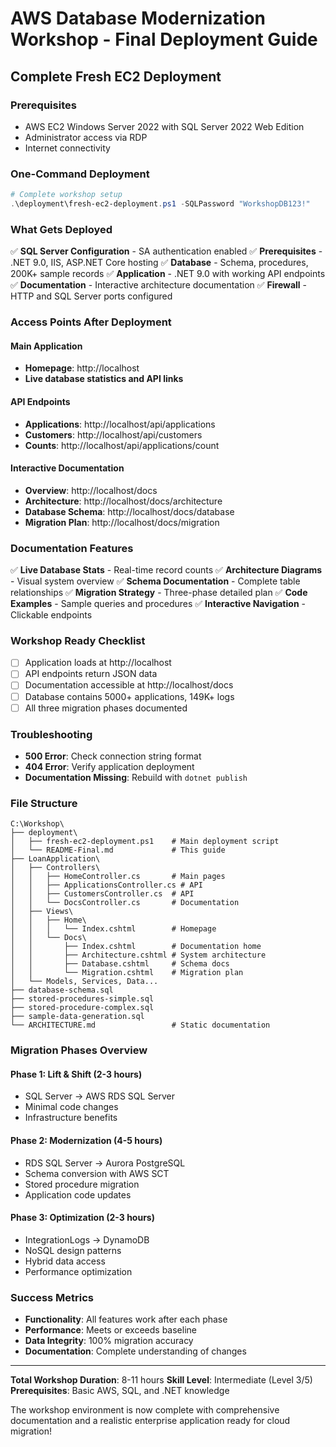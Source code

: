 # AWS Database Modernization Workshop - Final Deployment Guide

## Complete Fresh EC2 Deployment

### Prerequisites
- AWS EC2 Windows Server 2022 with SQL Server 2022 Web Edition
- Administrator access via RDP
- Internet connectivity

### One-Command Deployment
```powershell
# Complete workshop setup
.\deployment\fresh-ec2-deployment.ps1 -SQLPassword "WorkshopDB123!"
```

### What Gets Deployed
✅ **SQL Server Configuration** - SA authentication enabled
✅ **Prerequisites** - .NET 9.0, IIS, ASP.NET Core hosting
✅ **Database** - Schema, procedures, 200K+ sample records
✅ **Application** - .NET 9.0 with working API endpoints
✅ **Documentation** - Interactive architecture documentation
✅ **Firewall** - HTTP and SQL Server ports configured

### Access Points After Deployment

#### Main Application
- **Homepage**: http://localhost
- **Live database statistics and API links**

#### API Endpoints
- **Applications**: http://localhost/api/applications
- **Customers**: http://localhost/api/customers
- **Counts**: http://localhost/api/applications/count

#### Interactive Documentation
- **Overview**: http://localhost/docs
- **Architecture**: http://localhost/docs/architecture  
- **Database Schema**: http://localhost/docs/database
- **Migration Plan**: http://localhost/docs/migration

### Documentation Features
✅ **Live Database Stats** - Real-time record counts
✅ **Architecture Diagrams** - Visual system overview
✅ **Schema Documentation** - Complete table relationships
✅ **Migration Strategy** - Three-phase detailed plan
✅ **Code Examples** - Sample queries and procedures
✅ **Interactive Navigation** - Clickable endpoints

### Workshop Ready Checklist
- [ ] Application loads at http://localhost
- [ ] API endpoints return JSON data
- [ ] Documentation accessible at http://localhost/docs
- [ ] Database contains 5000+ applications, 149K+ logs
- [ ] All three migration phases documented

### Troubleshooting
- **500 Error**: Check connection string format
- **404 Error**: Verify application deployment
- **Documentation Missing**: Rebuild with `dotnet publish`

### File Structure
```
C:\Workshop\
├── deployment\
│   ├── fresh-ec2-deployment.ps1    # Main deployment script
│   └── README-Final.md             # This guide
├── LoanApplication\
│   ├── Controllers\
│   │   ├── HomeController.cs       # Main pages
│   │   ├── ApplicationsController.cs # API
│   │   ├── CustomersController.cs  # API  
│   │   └── DocsController.cs       # Documentation
│   ├── Views\
│   │   ├── Home\
│   │   │   └── Index.cshtml        # Homepage
│   │   └── Docs\
│   │       ├── Index.cshtml        # Documentation home
│   │       ├── Architecture.cshtml # System architecture
│   │       ├── Database.cshtml     # Schema docs
│   │       └── Migration.cshtml    # Migration plan
│   └── Models, Services, Data...
├── database-schema.sql
├── stored-procedures-simple.sql
├── stored-procedure-complex.sql
├── sample-data-generation.sql
└── ARCHITECTURE.md                 # Static documentation
```

### Migration Phases Overview

#### Phase 1: Lift & Shift (2-3 hours)
- SQL Server → AWS RDS SQL Server
- Minimal code changes
- Infrastructure benefits

#### Phase 2: Modernization (4-5 hours)  
- RDS SQL Server → Aurora PostgreSQL
- Schema conversion with AWS SCT
- Stored procedure migration
- Application code updates

#### Phase 3: Optimization (2-3 hours)
- IntegrationLogs → DynamoDB
- NoSQL design patterns
- Hybrid data access
- Performance optimization

### Success Metrics
- **Functionality**: All features work after each phase
- **Performance**: Meets or exceeds baseline
- **Data Integrity**: 100% migration accuracy
- **Documentation**: Complete understanding of changes

---

**Total Workshop Duration**: 8-11 hours
**Skill Level**: Intermediate (Level 3/5)
**Prerequisites**: Basic AWS, SQL, and .NET knowledge

The workshop environment is now complete with comprehensive documentation and a realistic enterprise application ready for cloud migration!